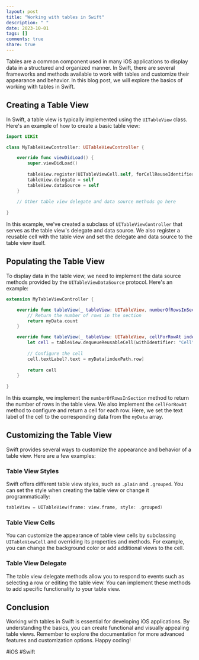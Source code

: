 ```yaml
---
layout: post
title: "Working with tables in Swift"
description: " "
date: 2023-10-01
tags: []
comments: true
share: true
---
```


Tables are a common component used in many iOS applications to display data in a structured and organized manner. In Swift, there are several frameworks and methods available to work with tables and customize their appearance and behavior. In this blog post, we will explore the basics of working with tables in Swift.

## Creating a Table View

In Swift, a table view is typically implemented using the `UITableView` class. Here's an example of how to create a basic table view:

```swift
import UIKit

class MyTableViewController: UITableViewController {

    override func viewDidLoad() {
        super.viewDidLoad()
        
        tableView.register(UITableViewCell.self, forCellReuseIdentifier: "Cell")
        tableView.delegate = self
        tableView.dataSource = self
    }
    
    // Other table view delegate and data source methods go here
    
}
```
In this example, we've created a subclass of `UITableViewController` that serves as the table view's delegate and data source. We also register a reusable cell with the table view and set the delegate and data source to the table view itself.

## Populating the Table View

To display data in the table view, we need to implement the data source methods provided by the `UITableViewDataSource` protocol. Here's an example:

```swift
extension MyTableViewController {

    override func tableView(_ tableView: UITableView, numberOfRowsInSection section: Int) -> Int {
        // Return the number of rows in the section
        return myData.count
    }

    override func tableView(_ tableView: UITableView, cellForRowAt indexPath: IndexPath) -> UITableViewCell {
        let cell = tableView.dequeueReusableCell(withIdentifier: "Cell", for: indexPath)
        
        // Configure the cell
        cell.textLabel?.text = myData[indexPath.row]
        
        return cell
    }
    
}
```

In this example, we implement the `numberOfRowsInSection` method to return the number of rows in the table view. We also implement the `cellForRowAt` method to configure and return a cell for each row. Here, we set the text label of the cell to the corresponding data from the `myData` array.

## Customizing the Table View

Swift provides several ways to customize the appearance and behavior of a table view. Here are a few examples:

### Table View Styles

Swift offers different table view styles, such as `.plain` and `.grouped`. You can set the style when creating the table view or change it programmatically:

```swift
tableView = UITableView(frame: view.frame, style: .grouped)
```

### Table View Cells

You can customize the appearance of table view cells by subclassing `UITableViewCell` and overriding its properties and methods. For example, you can change the background color or add additional views to the cell.

### Table View Delegate

The table view delegate methods allow you to respond to events such as selecting a row or editing the table view. You can implement these methods to add specific functionality to your table view.

## Conclusion

Working with tables in Swift is essential for developing iOS applications. By understanding the basics, you can create functional and visually appealing table views. Remember to explore the documentation for more advanced features and customization options. Happy coding!

#iOS #Swift